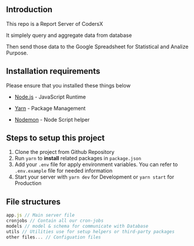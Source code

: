 ## Introduction
This repo is a Report Server of CodersX

It simplely query and aggregate data from database 

Then send those data to the Google Spreadsheet for Statistical and Analize Purpose.

## Installation requirements
Please ensure that you installed these things below
- [Node.js](https://nodejs.org/en/) - JavaScript Runtime

- [Yarn](https://classic.yarnpkg.com/en/docs/install/#mac-stable) - Package Management

- [Nodemon](https://www.npmjs.com/package/nodemon) - Node Script helper

## Steps to setup this project
1. Clone the project from Github Repository
2. Run `yarn` to **install** related packages in `package.json`
3. Add your `.env` file for apply environment variables. You can refer to `.env.example` file for needed information
3. Start your server with `yarn dev` for Development or `yarn start` for Production

## File structures
```Javascript
app.js // Main server file
cronjobs // Contain all our cron-jobs
models // model & schema for communicate with Database
utils // Utilities use for setup helpers or third-party packages
other files... // Configuation files
```